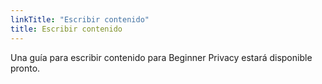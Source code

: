 ```yaml
---
linkTitle: "Escribir contenido"
title: Escribir contenido
---
```

Una guía para escribir contenido para Beginner Privacy estará disponible pronto.